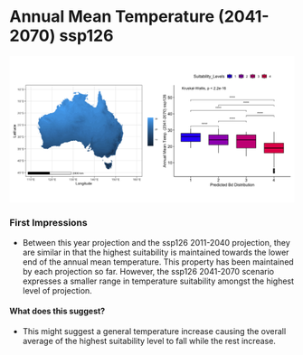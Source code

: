 # Annual Mean Temperature (2041-2070) ssp126
![image info](../../Analysis_Plots/Full_Extent_OnlyEnvs/Annual_Mean_Temp_4170_126.png)
### First Impressions

* Between this year projection and the ssp126 2011-2040 projection, they are similar in that the highest suitability is maintained towards the lower end of the annual mean temperature. This property has been maintained by each projection so far. However, the ssp126 2041-2070 scenario expresses a smaller range in temperature suitability amongst the highest level of projection.

#### What does this suggest?

* This might suggest a general temperature increase causing the overall average of the highest suitability level to fall while the rest increase.